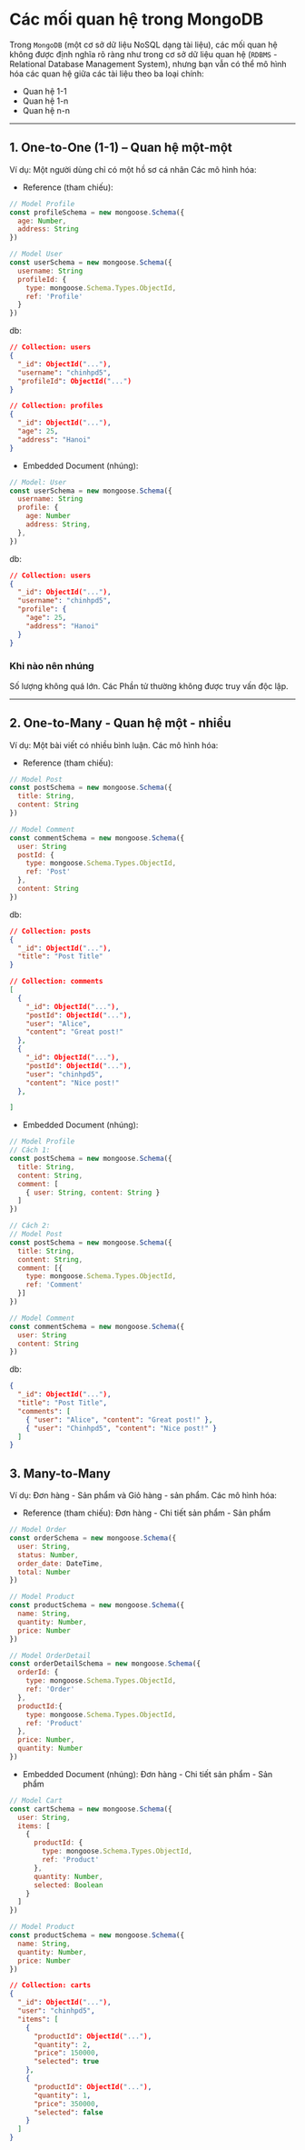 # Các mối quan hệ trong MongoDB

Trong `MongoDB` (một cơ sở dữ liệu NoSQL dạng tài liệu), các mối quan hệ không được định nghĩa rõ ràng như trong cơ sở dữ liệu quan hệ (`RDBMS` - Relational Database Management System), nhưng bạn vẫn có thể mô hình hóa các quan hệ giữa các tài liệu theo ba loại chính:
- Quan hệ 1-1
- Quan hệ 1-n
- Quan hệ n-n

---
## 1. One-to-One (1-1) – Quan hệ một-một
Ví dụ: Một người dùng chỉ có một hồ sơ cá nhân
Các mô hình hóa:
- Reference (tham chiếu):
```js
// Model Profile
const profileSchema = new mongoose.Schema({
  age: Number,
  address: String
})

// Model User
const userSchema = new mongoose.Schema({
  username: String
  profileId: {
    type: mongoose.Schema.Types.ObjectId,
    ref: 'Profile'
  }
})
```

db:
```json
// Collection: users
{
  "_id": ObjectId("..."),
  "username": "chinhpd5",
  "profileId": ObjectId("...")
}

// Collection: profiles
{
  "_id": ObjectId("..."),
  "age": 25,
  "address": "Hanoi"
}
```

- Embedded Document (nhúng):
```js
// Model: User
const userSchema = new mongoose.Schema({
  username: String
  profile: {
    age: Number
    address: String,
  },
})
```
db:
```json
// Collection: users
{
  "_id": ObjectId("..."),
  "username": "chinhpd5",
  "profile": {
    "age": 25,
    "address": "Hanoi"
  }
}
```
### Khi nào nên nhúng
Số lượng không quá lớn.
Các Phần tử thường không được truy vấn độc lập.

---
## 2. One-to-Many - Quan hệ một - nhiều
Ví dụ: Một bài viết có nhiều bình luận.
Các mô hình hóa:
- Reference (tham chiếu):
```js
// Model Post
const postSchema = new mongoose.Schema({
  title: String,
  content: String
})

// Model Comment
const commentSchema = new mongoose.Schema({
  user: String
  postId: {
    type: mongoose.Schema.Types.ObjectId,
    ref: 'Post'
  },
  content: String
})
```
db:
```json
// Collection: posts
{
  "_id": ObjectId("..."),
  "title": "Post Title"
}

// Collection: comments
[
  {
    "_id": ObjectId("..."),
    "postId": ObjectId("..."),
    "user": "Alice",
    "content": "Great post!"
  },
  {
    "_id": ObjectId("..."),
    "postId": ObjectId("..."),
    "user": "chinhpd5",
    "content": "Nice post!"
  },

]
```
- Embedded Document (nhúng):
```js
// Model Profile
// Cách 1:
const postSchema = new mongoose.Schema({
  title: String,
  content: String,
  comment: [
    { user: String, content: String }
  ]
})

// Cách 2:
// Model Post
const postSchema = new mongoose.Schema({
  title: String,
  content: String,
  comment: [{
    type: mongoose.Schema.Types.ObjectId,
    ref: 'Comment'
  }]
})

// Model Comment
const commentSchema = new mongoose.Schema({
  user: String
  content: String
})
```
db: 
```json
{
  "_id": ObjectId("..."),
  "title": "Post Title",
  "comments": [
    { "user": "Alice", "content": "Great post!" },
    { "user": "Chinhpd5", "content": "Nice post!" }
  ]
}
```

## 3. Many-to-Many
Ví dụ: Đơn hàng - Sản phẩm và Giỏ hàng - sản phẩm.
Các mô hình hóa:
- Reference (tham chiếu): Đơn hàng - Chi tiết sản phẩm - Sản phẩm
```js
// Model Order
const orderSchema = new mongoose.Schema({
  user: String,
  status: Number,
  order_date: DateTime,
  total: Number
})

// Model Product
const productSchema = new mongoose.Schema({
  name: String,
  quantity: Number,
  price: Number 
})

// Model OrderDetail
const orderDetailSchema = new mongoose.Schema({
  orderId: {
    type: mongoose.Schema.Types.ObjectId,
    ref: 'Order'
  },
  productId:{
    type: mongoose.Schema.Types.ObjectId,
    ref: 'Product'
  },
  price: Number,
  quantity: Number
})
```

- Embedded Document (nhúng): Đơn hàng - Chi tiết sản phẩm - Sản phẩm
```js
// Model Cart
const cartSchema = new mongoose.Schema({
  user: String,
  items: [
    {
      productId: {
        type: mongoose.Schema.Types.ObjectId,
        ref: 'Product'
      },
      quantity: Number,
      selected: Boolean
    }
  ]
})

// Model Product
const productSchema = new mongoose.Schema({
  name: String,
  quantity: Number,
  price: Number 
})
```

```json
// Collection: carts
{
  "_id": ObjectId("..."),
  "user": "chinhpd5",
  "items": [
    {
      "productId": ObjectId("..."),
      "quantity": 2,
      "price": 150000,
      "selected": true
    },
    {
      "productId": ObjectId("..."),
      "quantity": 1,
      "price": 350000,
      "selected": false
    }
  ]
}
```
